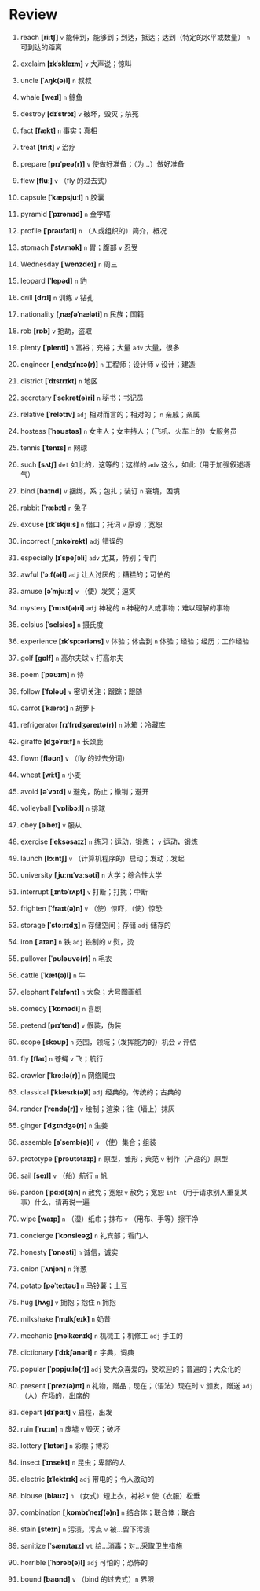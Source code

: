 # Review
1. reach **[riːtʃ]** `v` 能伸到，能够到；到达，抵达；达到（特定的水平或数量） `n` 可到达的距离

2. exclaim **[ɪkˈskleɪm]** `v` 大声说；惊叫

3. uncle **[ˈʌŋk(ə)l]** `n` 叔叔

4. whale **[weɪl]** `n` 鲸鱼

5. destroy **[dɪˈstrɔɪ]** `v` 破坏，毁灭；杀死

6. fact **[fækt]** `n` 事实；真相

7. treat **[triːt]** `v` 治疗

8. prepare **[prɪˈpeə(r)]** `v` 使做好准备；（为...）做好准备

9. flew **[fluː]** `v` （fly 的过去式）

10. capsule **[ˈkæpsjuːl]** `n` 胶囊

11. pyramid **[ˈpɪrəmɪd]** `n` 金字塔

12. profile **[ˈprəʊfaɪl]** `n` （人或组织的）简介，概况

13. stomach **[ˈstʌmək]** `n` 胃；腹部 `v` 忍受

14. Wednesday **[ˈwenzdeɪ]** `n` 周三

15. leopard **[ˈlepəd]** `n` 豹

16. drill **[drɪl]** `n` 训练 `v` 钻孔

17. nationality **[ˌnæʃəˈnæləti]** `n` 民族；国籍

18. rob **[rɒb]** `v` 抢劫，盗取

19. plenty **[ˈplenti]** `n` 富裕；充裕；大量 `adv` 大量，很多

20. engineer **[ˌendʒɪˈnɪə(r)]** `n` 工程师；设计师 `v` 设计；建造

21. district **[ˈdɪstrɪkt]** `n` 地区

22. secretary **[ˈsekrət(ə)ri]** `n` 秘书；书记员

23. relative **[ˈrelətɪv]** `adj` 相对而言的；相对的； `n` 亲戚；亲属

24. hostess **[ˈhəʊstəs]** `n` 女主人；女主持人；（飞机、火车上的）女服务员

25. tennis **[ˈtenɪs]** `n` 网球

26. such **[sʌtʃ]** `det` 如此的，这等的；这样的 `adv` 这么，如此（用于加强叙述语气）

27. bind **[baɪnd]** `v` 捆绑，系；包扎；装订 `n` 窘境，困境

28. rabbit **[ˈræbɪt]** `n` 兔子

29. excuse **[ɪkˈskjuːs]** `n` 借口；托词 `v` 原谅；宽恕

30. incorrect **[ˌɪnkəˈrekt]** `adj` 错误的

31. especially **[ɪˈspeʃəli]** `adv` 尤其，特别；专门

32. awful **[ˈɔːf(ə)l]** `adj` 让人讨厌的；糟糕的；可怕的

33. amuse **[əˈmjuːz]** `v` （使）发笑；逗笑

34. mystery **[ˈmɪst(ə)ri]** `adj` 神秘的 `n` 神秘的人或事物；难以理解的事物

35. celsius **[ˈselsiəs]** `n` 摄氏度

36. experience **[ɪkˈspɪəriəns]** `v` 体验；体会到 `n` 体验；经验；经历；工作经验

37. golf **[ɡɒlf]** `n` 高尔夫球 `v` 打高尔夫

38. poem **[ˈpəʊɪm]** `n` 诗

39. follow **[ˈfɒləʊ]** `v` 密切关注；跟踪；跟随

40. carrot **[ˈkærət]** `n` 胡萝卜

41. refrigerator **[rɪˈfrɪdʒəreɪtə(r)]** `n` 冰箱；冷藏库

42. giraffe **[dʒəˈrɑːf]** `n` 长颈鹿

43. flown **[fləʊn]** `v` （fly 的过去分词）

44. wheat **[wiːt]** `n` 小麦

45. avoid **[əˈvɔɪd]** `v` 避免，防止；撤销；避开

46. volleyball **[ˈvɒlibɔːl]** `n` 排球

47. obey **[əˈbeɪ]** `v` 服从

48. exercise **[ˈeksəsaɪz]** `n` 练习；运动，锻炼； `v` 运动，锻炼

49. launch **[lɔːntʃ]** `v` （计算机程序的）启动；发动；发起

50. university **[ˌjuːnɪˈvɜːsəti]** `n` 大学；综合性大学

51. interrupt **[ˌɪntəˈrʌpt]** `v` 打断；打扰；中断

52. frighten **[ˈfraɪt(ə)n]** `v` （使）惊吓，（使）惊恐

53. storage **[ˈstɔːrɪdʒ]** `n` 存储空间；存储 `adj` 储存的

54. iron **[ˈaɪən]** `n` 铁 `adj` 铁制的 `v` 熨，烫

55. pullover **[ˈpʊləʊvə(r)]** `n` 毛衣

56. cattle **[ˈkæt(ə)l]** `n` 牛

57. elephant **[ˈelɪfənt]** `n` 大象；大号图画纸

58. comedy **[ˈkɒmədi]** `n` 喜剧

59. pretend **[prɪˈtend]** `v` 假装，伪装

60. scope **[skəʊp]** `n` 范围，领域；（发挥能力的）机会 `v` 评估

61. fly **[flaɪ]** `n` 苍蝇 `v` 飞；航行

62. crawler **[ˈkrɔːlə(r)]** `n` 网络爬虫

63. classical **[ˈklæsɪk(ə)l]** `adj` 经典的，传统的；古典的

64. render **[ˈrendə(r)]** `v` 绘制；渲染；往（墙上）抹灰

65. ginger **[ˈdʒɪndʒə(r)]** `n` 生姜

66. assemble **[əˈsemb(ə)l]** `v` （使）集合；组装

67. prototype **[ˈprəʊtətaɪp]** `n` 原型，雏形；典范 `v` 制作（产品的）原型

68. sail **[seɪl]** `v` （船）航行 `n` 帆

69. pardon **[ˈpɑːd(ə)n]** `n` 赦免；宽恕 `v` 赦免；宽恕 `int` （用于请求别人重复某事）什么，请再说一遍

70. wipe **[waɪp]** `n` （湿）纸巾；抹布 `v` （用布、手等）擦干净

71. concierge **[ˈkɒnsieəʒ]** `n` 礼宾部；看门人

72. honesty **[ˈɒnəsti]** `n` 诚信，诚实

73. onion **[ˈʌnjən]** `n` 洋葱

74. potato **[pəˈteɪtəʊ]** `n` 马铃薯；土豆

75. hug **[hʌɡ]** `v` 拥抱；抱住 `n` 拥抱

76. milkshake **[ˈmɪlkʃeɪk]** `n` 奶昔

77. mechanic **[məˈkænɪk]** `n` 机械工；机修工 `adj` 手工的

78. dictionary **[ˈdɪkʃənəri]** `n` 字典，词典

79. popular **[ˈpɒpjuːlə(r)]** `adj` 受大众喜爱的，受欢迎的；普遍的；大众化的

80. present **[ˈprez(ə)nt]** `n` 礼物，赠品；现在；（语法）现在时 `v` 颁发，赠送 `adj` （人）在场的，出席的

81. depart **[dɪˈpɑːt]** `v` 启程，出发

82. ruin **[ˈruːɪn]** `n` 废墟 `v` 毁灭；破坏

83. lottery **[ˈlɒtəri]** `n` 彩票；博彩

84. insect **[ˈɪnsekt]** `n` 昆虫；卑鄙的人

85. electric **[ɪˈlektrɪk]** `adj` 带电的；令人激动的

86. blouse **[blaʊz]** `n` （女式）短上衣，衬衫 `v` 使（衣服）松垂

87. combination **[ˌkɒmbɪˈneɪʃ(ə)n]** `n` 结合体；联合体；联合

88. stain **[steɪn]** `n` 污渍，污点 `v` 被...留下污渍

89. sanitize **[ˈsænɪtaɪz]** `vt` 给...消毒；对...采取卫生措施

90. horrible **[ˈhɒrəb(ə)l]** `adj` 可怕的；恐怖的

91. bound **[baʊnd]** `v` （bind 的过去式）`n` 界限


